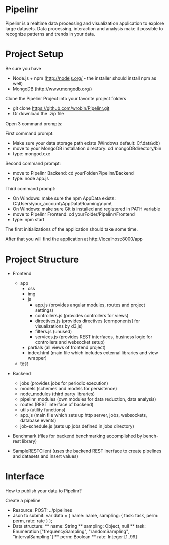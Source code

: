 Pipelinr
========

Pipelinr is a realtime data processing and visualization application to explore large datasets. Data processing, interaction and analysis make it possible to recognize patterns and trends in your data.

Project Setup
========

Be sure you have 
* Node.js + npm (http://nodejs.org/ - the installer should install npm as well) 
* MongoDB (http://www.mongodb.org/)

Clone the Pipelinr Project into your favorite project folders
* git clone https://github.com/wrobin/Pipelinr.git
* Or download the .zip file

Open 3 command prompts:

First command prompt:
* Make sure your data storage path exists (Windows default: C:\data\db\)
* move to your MongoDB installation directory: cd mongoDBdirectory/bin 
* type: mongod.exe

Second command prompt: 
* move to Pipelinr Backend: cd yourFolder/Pipelinr/Backend
* type: node app.js

Third command prompt:
* On Windows: make sure the npm AppData exists: C:\Users\your_account\AppData\Roaming\npm\
* On Windows: make sure Git is installed and registered in PATH variable 
* move to Pipelinr Frontend: cd yourFolder/Pipelinr/Frontend
* type: npm start

The first initializations of the application should take some time.

After that you will find the application at http://localhost:8000/app

Project Structure
========
* Frontend
  * app
    * css
    * img
    * js
      * app.js (provides angular modules, routes and project settings)
      * controllers.js (provides controllers for views)
      * directives.js (provides directives [components] for visualizations by d3.js)
      * filters.js (unused)
      * services.js (provides REST interfaces, business logic for controllers and websocket setup)
    * partials (all views of frontend project)
    * index.html (main file which includes external libraries and view wrapper)
  * test

* Backend
  * jobs (provides jobs for periodic execution)
  * models (schemes and models for persistence)
  * node_modules (third party libraries)
  * pipelinr_modules (own modules for data reduction, data analysis)
  * routes (REST interface of backend)
  * utils (utility functions)
  * app.js (main file which sets up http server, jobs, websockets, database events)
  * job-schedule.js (sets up jobs defined in jobs directory)

* Benchmark (files for backend benchmarking accomplished by bench-rest library)

* SampleRESTClient (uses the backend REST inerface to create pipelines and datasets and insert values)

Interface
========

How to publish your data to Pipelinr?

Create a pipeline
* Resource: POST: ../pipelines
* Json to submit: var data = { name: name, sampling: { task: task, perm: perm, rate: rate } };
* Data structure:
** name: String
** sampling: Object, null
** task: Enumeration ["frequencySampling", "randomSampling", "intervalSampling"]
** perm: Boolean
** rate: Integer [1..99]